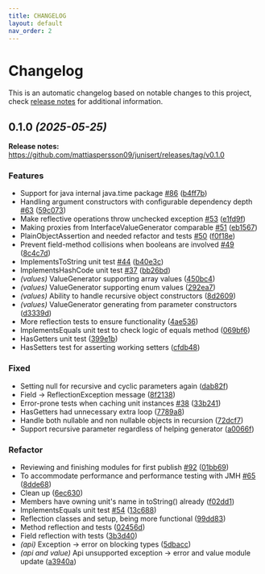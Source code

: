 ```yaml
---
title: CHANGELOG
layout: default
nav_order: 2
---
```


# Changelog

This is an automatic changelog based on notable changes to this project, check [release notes](https://github.com/mattiaspersson09/junisert/releases) for additional information.

## 0.1.0 *(2025-05-25)*
**Release notes:** https://github.com/mattiaspersson09/junisert/releases/tag/v0.1.0


### Features

- Support for java internal java.time package [#86](https://github.com/mattiaspersson09/junisert/pull/86) ([b4ff7b](https://github.com/mattiaspersson09/junisert/commit/b4ff7bd2f5a3f634fa1ec8152b0170e897975c93)) 
- Handling argument constructors with configurable dependency depth [#63](https://github.com/mattiaspersson09/junisert/pull/63) ([59c073](https://github.com/mattiaspersson09/junisert/commit/59c0730a04dc9cb1430aa90e2fc1b185e6a41750)) 
- Make reflective operations throw unchecked exception [#53](https://github.com/mattiaspersson09/junisert/pull/53) ([e1fd9f](https://github.com/mattiaspersson09/junisert/commit/e1fd9f5963889587110151c210fdff1643647710)) 
- Making proxies from InterfaceValueGenerator comparable [#51](https://github.com/mattiaspersson09/junisert/pull/51) ([eb1567](https://github.com/mattiaspersson09/junisert/commit/eb1567b4d5c1fbcbc12bff0711186c79f2977ca1)) 
- PlainObjectAssertion and needed refactor and tests [#50](https://github.com/mattiaspersson09/junisert/pull/50) ([f0f18e](https://github.com/mattiaspersson09/junisert/commit/f0f18ef96adcdd5f34d234ca65818103800d7d68)) 
- Prevent field-method collisions when booleans are involved [#49](https://github.com/mattiaspersson09/junisert/pull/49) ([8c4c7d](https://github.com/mattiaspersson09/junisert/commit/8c4c7dc34779f3a8ffb871fdebc49e362f269895)) 
- ImplementsToString unit test [#44](https://github.com/mattiaspersson09/junisert/pull/44) ([b40e3c](https://github.com/mattiaspersson09/junisert/commit/b40e3c66f79993f21ff8bc594dab03f360990ad7)) 
- ImplementsHashCode unit test [#37](https://github.com/mattiaspersson09/junisert/pull/37) ([bb26bd](https://github.com/mattiaspersson09/junisert/commit/bb26bd65689cd75481513f4b7ce8acf2a48e7437)) 
- *(values)* ValueGenerator supporting array values ([450bc4](https://github.com/mattiaspersson09/junisert/commit/450bc458da6bd10897d1cf4177d86438288ed875)) 
- *(values)* ValueGenerator supporting enum values ([292ea7](https://github.com/mattiaspersson09/junisert/commit/292ea745f92de371e0b6772ba0541213633fd2a1)) 
- *(values)* Ability to handle recursive object constructors ([8d2609](https://github.com/mattiaspersson09/junisert/commit/8d26092093afad77b2a42b49e4cc937b489b6757)) 
- *(values)* ValueGenerator generating from parameter constructors ([d3339d](https://github.com/mattiaspersson09/junisert/commit/d3339da153f4cf984152f9ccf71cd433288faf11)) 
- More reflection tests to ensure functionality ([4ae536](https://github.com/mattiaspersson09/junisert/commit/4ae536dfd745ba725898fdb0985ae9afba08d917)) 
- ImplementsEquals unit test to check logic of equals method ([069bf6](https://github.com/mattiaspersson09/junisert/commit/069bf6c27759337f8566a9632bec459dbdd909d2)) 
- HasGetters unit test ([399e1b](https://github.com/mattiaspersson09/junisert/commit/399e1b2d939e05a065ef15c95274bcebcbd5c49a)) 
- HasSetters test for asserting working setters ([cfdb48](https://github.com/mattiaspersson09/junisert/commit/cfdb48184d0eaec42265143de4d3818a8df1d5e8)) 

### Fixed

- Setting null for recursive and cyclic parameters again ([dab82f](https://github.com/mattiaspersson09/junisert/commit/dab82fa0efc61b653fb231e67e7305c7c4f27ef4)) 
- Field -> ReflectionException message ([8f2138](https://github.com/mattiaspersson09/junisert/commit/8f2138b86fdf37324d3268f53359cbd626491423)) 
- Error-prone tests when caching unit instances [#38](https://github.com/mattiaspersson09/junisert/pull/38) ([33b241](https://github.com/mattiaspersson09/junisert/commit/33b241b392255116ffb4219329ee262dc49cdfc3)) 
- HasGetters had unnecessary extra loop ([7789a8](https://github.com/mattiaspersson09/junisert/commit/7789a8d853240ca263198bd02289780a7b97c581)) 
- Handle both nullable and non nullable objects in recursion ([72dcf7](https://github.com/mattiaspersson09/junisert/commit/72dcf75d29443fb5b2380d173f5f2093aab1061f)) 
- Support recursive parameter regardless of helping generator ([a0066f](https://github.com/mattiaspersson09/junisert/commit/a0066fbb2c6d87f2e26b9f2e8ee233d8f48cf6bf)) 

### Refactor

- Reviewing and finishing modules for first publish [#92](https://github.com/mattiaspersson09/junisert/pull/92) ([01bb69](https://github.com/mattiaspersson09/junisert/commit/01bb695b07e9cce14dc06a40a9f206fa19e8cc96)) 
- To accommodate performance and performance testing with JMH [#65](https://github.com/mattiaspersson09/junisert/pull/65) ([8dde68](https://github.com/mattiaspersson09/junisert/commit/8dde684c03d283b047951414ee0a1e9de6d66ee1)) 
- Clean up ([6ec630](https://github.com/mattiaspersson09/junisert/commit/6ec63033723b1909aa970f81a70340e556b5e0f8)) 
- Members have owning unit's name in toString() already ([f02dd1](https://github.com/mattiaspersson09/junisert/commit/f02dd100a29bbf7fca209b3cb8f1c695597875e2)) 
- ImplementsEquals unit test [#54](https://github.com/mattiaspersson09/junisert/pull/54) ([13c688](https://github.com/mattiaspersson09/junisert/commit/13c688c39cbb354f3349847e26e59e50bc312ae0)) 
- Reflection classes and setup, being more functional ([99dd83](https://github.com/mattiaspersson09/junisert/commit/99dd83f743f822f6c4cad789909d4fa8ce7f3494)) 
- Method reflection and tests ([02456d](https://github.com/mattiaspersson09/junisert/commit/02456d60b20eefaaef49422a42374fc2d797b900)) 
- Field reflection with tests ([3b3d40](https://github.com/mattiaspersson09/junisert/commit/3b3d4055b9c95e33c3ff7b651acc42eb75c4e871)) 
- *(api)* Exception -> error on blocking types ([5dbacc](https://github.com/mattiaspersson09/junisert/commit/5dbacc6676b2e5462c3804cb32e49c74212d2f82)) 
- *(api and value)* Api unsupported exception -> error and value module update ([a3940a](https://github.com/mattiaspersson09/junisert/commit/a3940ace540dcc5a721904e2cf14ebf33429317c))
<!-- generated by git-cliff -->
